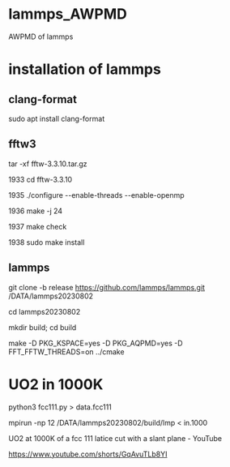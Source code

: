# lammps_AWPMD
AWPMD of lammps

# installation of lammps

## clang-format

sudo apt install clang-format

## fftw3

tar -xf fftw-3.3.10.tar.gz 

 1933  cd fftw-3.3.10

  1935  ./configure --enable-threads --enable-openmp
  
 1936  make -j 24
 
 1937  make check
 
 1938  sudo make install

 ## lammps

git clone -b release https://github.com/lammps/lammps.git /DATA/lammps20230802

cd lammps20230802

mkdir build; cd build

make -D PKG_KSPACE=yes -D PKG_AQPMD=yes -D FFT_FFTW_THREADS=on  ../cmake

# UO2 in 1000K

python3 fcc111.py > data.fcc111

mpirun -np 12 /DATA/lammps20230802/build/lmp < in.1000

UO2 at 1000K of a fcc 111 latice cut with a slant plane - YouTube

https://www.youtube.com/shorts/GqAvuTLb8YI
